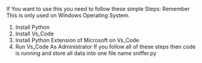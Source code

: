 If You want to use this you need to follow these simple Steps:
Remember This is only used on Windows Operating System.
1. Install Python
2. Install Vs_Code
3. Install Python Extension of Microsoft on Vs_Code
4. Run Vs_Code As Administrator
If you follow all of these steps then code is running and store all data into one file name sniffer.py
